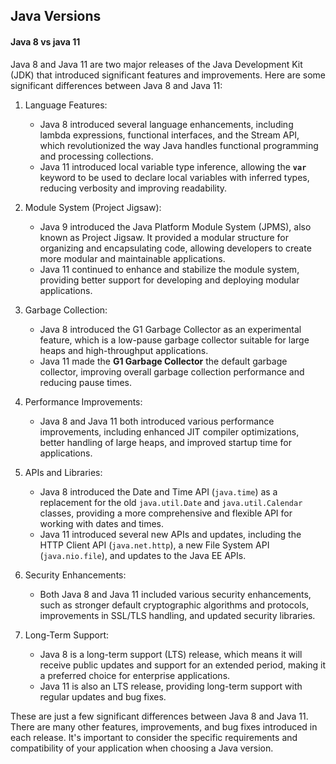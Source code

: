 ## Java Versions 

#### Java 8 vs java 11 
Java 8 and Java 11 are two major releases of the Java Development Kit (JDK) that introduced significant features and improvements. Here are some significant differences between Java 8 and Java 11:

1. Language Features:
    - Java 8 introduced several language enhancements, including lambda expressions, functional interfaces, and the Stream API, which revolutionized the way Java handles functional programming and processing collections.
    - Java 11 introduced local variable type inference, allowing the **`var`** keyword to be used to declare local variables with inferred types, reducing verbosity and improving readability.

2. Module System (Project Jigsaw):
    - Java 9 introduced the Java Platform Module System (JPMS), also known as Project Jigsaw. It provided a modular structure for organizing and encapsulating code, allowing developers to create more modular and maintainable applications.
    - Java 11 continued to enhance and stabilize the module system, providing better support for developing and deploying modular applications.

3. Garbage Collection:
    - Java 8 introduced the G1 Garbage Collector as an experimental feature, which is a low-pause garbage collector suitable for large heaps and high-throughput applications.
    - Java 11 made the **G1 Garbage Collector** the default garbage collector, improving overall garbage collection performance and reducing pause times.

4. Performance Improvements:
    - Java 8 and Java 11 both introduced various performance improvements, including enhanced JIT compiler optimizations, better handling of large heaps, and improved startup time for applications.

5. APIs and Libraries:
    - Java 8 introduced the Date and Time API (`java.time`) as a replacement for the old `java.util.Date` and `java.util.Calendar` classes, providing a more comprehensive and flexible API for working with dates and times.
    - Java 11 introduced several new APIs and updates, including the HTTP Client API (`java.net.http`), a new File System API (`java.nio.file`), and updates to the Java EE APIs.

6. Security Enhancements:
    - Both Java 8 and Java 11 included various security enhancements, such as stronger default cryptographic algorithms and protocols, improvements in SSL/TLS handling, and updated security libraries.

7. Long-Term Support:
    - Java 8 is a long-term support (LTS) release, which means it will receive public updates and support for an extended period, making it a preferred choice for enterprise applications.
    - Java 11 is also an LTS release, providing long-term support with regular updates and bug fixes.

These are just a few significant differences between Java 8 and Java 11. There are many other features, improvements, and bug fixes introduced in each release. It's important to consider the specific requirements and compatibility of your application when choosing a Java version.



